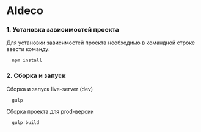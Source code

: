 # Aldeco

### 1. Установка зависимостей проекта
Для установки зависимостей проекта необходимо в командной строке ввести команду:

      npm install

### 2. Сборка и запуск

Сборка и запуск live-server (dev)

      gulp

Сборка проекта для prod-версии

      gulp build
